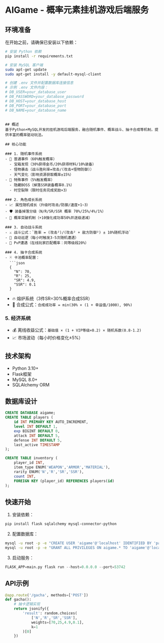 # AIGame - 概率元素挂机游戏后端服务

## 环境准备

在开始之前，请确保已安装以下依赖：

```bash
# 安装 Python 依赖
pip install -r requirements.txt

# 安装 MySQL 客户端
sudo apt-get update
sudo apt-get install -y default-mysql-client

# 创建 .env 文件并配置数据库连接信息
# 示例 .env 文件内容：
# DB_USER=your_database_user
# DB_PASSWORD=your_database_password
# DB_HOST=your_database_host
# DB_PORT=your_database_port
# DB_NAME=your_database_name
```
```

## 概述
基于Python+MySQL开发的挂机游戏后端服务，融合随机事件、概率战斗、抽卡合成等机制，提供丰富的概率驱动玩法。

## 核心功能

### 1. 随机事件系统
- 🎲 普通事件（60%触发概率）
  - 宝箱发现（30%获得金币/20%获得材料/10%装备）
  - 怪物袭击（战斗胜利率=攻击/(攻击+怪物防御)）
  - 天气变化（影响资源获取概率±15%）
- 🌟 特殊事件（5%触发概率）
  - 隐藏BOSS（掉落SSR装备概率0.1%）
  - 时空裂隙（限时任务完成奖励×3）

### 2. 角色成长系统
- 📈 属性随机成长（升级时攻击/防御/速度+1~3）
- 🛡️ 装备掉落分级（N/R/SR/SSR 概率 70%/25%/4%/1%）
- 🔄 概率突破机制（+10强化成功率50%并逐级递减）

### 3. 自动战斗系统
- ⚔️ 战斗公式：`胜率 = (攻击²)/(攻击² + 敌方防御²) ± 10%随机浮动`
- 🤖 自动巡逻（每小时触发3-5次随机遭遇）
- 👥 PvP遭遇（在线玩家匹配概率：同等级段20%）

### 4. 抽卡合成系统
- 🃏 卡池概率配置：
  ```json
  {
    "N": 70,
    "R": 25, 
    "SR": 4.9,
    "SSR": 0.1
  }
  ```
- 🔥 熔炉系统（3件SR=30%概率合成SSR）
- 🧪 合成公式：`合成成功率 = min(30% × (1 + 幸运值/1000), 90%)`

### 5. 经济系统
- 💰 离线收益公式：`基础值 × (1 + VIP等级×0.2) × 随机系数(0.8-1.2)`
- 📈 市场波动（每小时价格变化±5%）

## 技术架构
- Python 3.10+
- Flask框架
- MySQL 8.0+
- SQLAlchemy ORM

## 数据库设计
```sql
CREATE DATABASE aigame;
CREATE TABLE players (
    id INT PRIMARY KEY AUTO_INCREMENT,
    level INT DEFAULT 1,
    exp BIGINT DEFAULT 0,
    attack INT DEFAULT 5,
    defense INT DEFAULT 5,
    last_active TIMESTAMP
);

CREATE TABLE inventory (
    player_id INT,
    item_type ENUM('WEAPON','ARMOR','MATERIAL'),
    rarity ENUM('N','R','SR','SSR'),
    count INT,
    FOREIGN KEY (player_id) REFERENCES players(id)
);
```

## 快速开始
1. 安装依赖：
```bash
pip install flask sqlalchemy mysql-connector-python
```

2. 配置数据库：
```bash
mysql -u root -p -e "CREATE USER 'aigame'@'localhost' IDENTIFIED BY 'password';"
mysql -u root -p -e "GRANT ALL PRIVILEGES ON aigame.* TO 'aigame'@'localhost';"
```

3. 启动服务：
```python
FLASK_APP=main.py flask run --host=0.0.0.0 --port=53742
```

## API示例
```python
@app.route('/gacha', methods=['POST'])
def gacha():
    # 抽卡逻辑实现
    return jsonify({
        'result': random.choices(
            ['N','R','SR','SSR'], 
            weights=[70,25,4.9,0.1], 
            k=1
        )[0]
    })
```